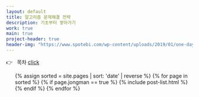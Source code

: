 ```yaml
---
layout: default
title: 알고리즘 문제해결 전략
description: 기초부터 쌓아가기
work: true
main: true
project-header: true
header-img: "https://www.spotebi.com/wp-content/uploads/2019/01/one-day-day-one-workout-motivation-spotebi.jpg"
---
```


<p class="second-label">
   <span class="label-emoji">
      &#128073;
   </span>
   &nbsp; 목차
   <a href="https://beenpow.github.io/ps/JONGMAN/2019-11-23-Jongman-list/2019-11-23-Jongman-list" target="_top">click</a>
</p>


<ul class="catalogue">
{% assign sorted = site.pages | sort: 'date' | reverse %}
{% for page in sorted %}
{% if page.jongman == true %}
{% include post-list.html %}
{% endif %}
{% endfor %}
</ul>
